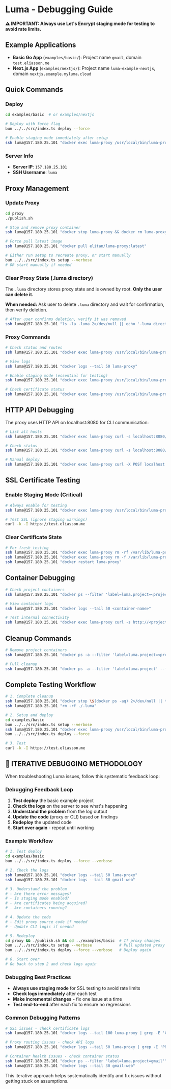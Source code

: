 # Luma - Debugging Guide

**⚠️ IMPORTANT: Always use Let's Encrypt staging mode for testing to avoid rate limits.**

## Example Applications

- **Basic Go App** (`examples/basic/`): Project name `gmail`, domain `test.eliasson.me`
- **Next.js App** (`examples/nextjs/`): Project name `luma-example-nextjs`, domain `nextjs.example.myluma.cloud`

## Quick Commands

### Deploy

```bash
cd examples/basic  # or examples/nextjs

# Deploy with force flag
bun ../../src/index.ts deploy --force

# Enable staging mode immediately after setup
ssh luma@157.180.25.101 "docker exec luma-proxy /usr/local/bin/luma-proxy set-staging --enabled true"
```

### Server Info

- **Server IP**: `157.180.25.101`
- **SSH Username**: `luma`

## Proxy Management

### Update Proxy

```bash
cd proxy
./publish.sh

# Stop and remove proxy container
ssh luma@157.180.25.101 "docker stop luma-proxy && docker rm luma-proxy"

# Force pull latest image
ssh luma@157.180.25.101 "docker pull elitan/luma-proxy:latest"

# Either run setup to recreate proxy, or start manually
bun ../../src/index.ts setup --verbose
# OR start manually if needed
```

### Clear Proxy State (.luma directory)

The `.luma` directory stores proxy state and is owned by root. **Only the user can delete it.**

**When needed:** Ask user to delete `.luma` directory and wait for confirmation, then verify deletion.

```bash
# After user confirms deletion, verify it was removed
ssh luma@157.180.25.101 "ls -la .luma 2>/dev/null || echo '.luma directory not found (successfully deleted)'"
```

### Proxy Commands

```bash
# Check status and routes
ssh luma@157.180.25.101 "docker exec luma-proxy /usr/local/bin/luma-proxy list"

# View logs
ssh luma@157.180.25.101 "docker logs --tail 50 luma-proxy"

# Enable staging mode (essential for testing)
ssh luma@157.180.25.101 "docker exec luma-proxy /usr/local/bin/luma-proxy set-staging --enabled true"

# Check certificate status
ssh luma@157.180.25.101 "docker exec luma-proxy /usr/local/bin/luma-proxy cert-status"
```

## HTTP API Debugging

The proxy uses HTTP API on localhost:8080 for CLI communication:

```bash
# List all hosts
ssh luma@157.180.25.101 "docker exec luma-proxy curl -s localhost:8080/api/hosts"

# Check status
ssh luma@157.180.25.101 "docker exec luma-proxy curl -s localhost:8080/api/status"

# Manual deploy
ssh luma@157.180.25.101 "docker exec luma-proxy curl -X POST localhost:8080/api/deploy -H 'Content-Type: application/json' -d '{\"host\":\"test.com\",\"target\":\"app:3000\",\"project\":\"test\",\"ssl\":true}'"
```

## SSL Certificate Testing

### Enable Staging Mode (Critical)

```bash
# Always enable for testing
ssh luma@157.180.25.101 "docker exec luma-proxy /usr/local/bin/luma-proxy set-staging --enabled true"

# Test SSL (ignore staging warnings)
curl -k -I https://test.eliasson.me
```

### Clear Certificate State

```bash
# For fresh testing
ssh luma@157.180.25.101 "docker exec luma-proxy rm -rf /var/lib/luma-proxy/certs/*"
ssh luma@157.180.25.101 "docker exec luma-proxy rm -f /var/lib/luma-proxy/state.json"
ssh luma@157.180.25.101 "docker restart luma-proxy"
```

## Container Debugging

```bash
# Check project containers
ssh luma@157.180.25.101 "docker ps --filter 'label=luma.project=<project-name>'"

# View container logs
ssh luma@157.180.25.101 "docker logs --tail 50 <container-name>"

# Test internal connectivity
ssh luma@157.180.25.101 "docker exec luma-proxy curl -s http://<project-name>-web:3000/"
```

## Cleanup Commands

```bash
# Remove project containers
ssh luma@157.180.25.101 "docker ps -a --filter 'label=luma.project=<project-name>' --format '{{.Names}}' | xargs docker rm -f"

# Full cleanup
ssh luma@157.180.25.101 "docker ps -a --filter 'label=luma.project' --format '{{.Names}}' | xargs docker rm -f"
```

## Complete Testing Workflow

```bash
# 1. Complete cleanup
ssh luma@157.180.25.101 "docker stop \$(docker ps -aq) 2>/dev/null || true && docker rm \$(docker ps -aq) 2>/dev/null || true && docker system prune -af --volumes"
ssh luma@157.180.25.101 "rm -rf ./.luma"

# 2. Setup and deploy
cd examples/basic
bun ../../src/index.ts setup --verbose
ssh luma@157.180.25.101 "docker exec luma-proxy /usr/local/bin/luma-proxy set-staging --enabled true"
bun ../../src/index.ts deploy --force

# 3. Test
curl -k -I https://test.eliasson.me
```

## 🔄 **ITERATIVE DEBUGGING METHODOLOGY**

When troubleshooting Luma issues, follow this systematic feedback loop:

### Debugging Feedback Loop

1. **Test deploy** the basic example project
2. **Check the logs** on the server to see what's happening
3. **Understand the problem** from the log output
4. **Update the code** (proxy or CLI) based on findings
5. **Redeploy** the updated code
6. **Start over again** - repeat until working

### Example Workflow

```bash
# 1. Test deploy
cd examples/basic
bun ../../src/index.ts deploy --force --verbose

# 2. Check the logs
ssh luma@157.180.25.101 "docker logs --tail 50 luma-proxy"
ssh luma@157.180.25.101 "docker logs --tail 30 gmail-web"

# 3. Understand the problem
# - Are there error messages?
# - Is staging mode enabled?
# - Are certificates being acquired?
# - Are containers running?

# 4. Update the code
# - Edit proxy source code if needed
# - Update CLI logic if needed

# 5. Redeploy
cd proxy && ./publish.sh && cd ../examples/basic  # If proxy changes
bun ../../src/index.ts setup --verbose            # Pull updated proxy
bun ../../src/index.ts deploy --force --verbose   # Deploy again

# 6. Start over
# Go back to step 2 and check logs again
```

### Debugging Best Practices

- **Always use staging mode** for SSL testing to avoid rate limits
- **Check logs immediately** after each test
- **Make incremental changes** - fix one issue at a time
- **Test end-to-end** after each fix to ensure no regressions

### Common Debugging Patterns

```bash
# SSL issues - check certificate logs
ssh luma@157.180.25.101 "docker logs --tail 100 luma-proxy | grep -E 'CERT|ACME|SSL'"

# Proxy routing issues - check API logs
ssh luma@157.180.25.101 "docker logs --tail 50 luma-proxy | grep -E 'PROXY|API'"

# Container health issues - check container status
ssh luma@157.180.25.101 "docker ps --filter 'label=luma.project=gmail'"
ssh luma@157.180.25.101 "docker logs --tail 30 gmail-web"
```

This iterative approach helps systematically identify and fix issues without getting stuck on assumptions.
